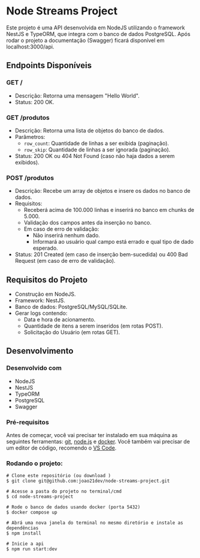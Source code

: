 # Node Streams Project

Este projeto é uma API desenvolvida em NodeJS utilizando o framework NestJS e TypeORM, que integra com o banco de dados PostgreSQL. Após rodar o projeto a documentação (Swagger) ficará disponível em localhost:3000/api.

## Endpoints Disponíveis

### GET /

- Descrição: Retorna uma mensagem "Hello World".
- Status: 200 OK.

### GET /produtos

- Descrição: Retorna uma lista de objetos do banco de dados.
- Parâmetros:
  - `row_count`: Quantidade de linhas a ser exibida (paginação).
  - `row_skip`: Quantidade de linhas a ser ignorada (paginação).
- Status: 200 OK ou 404 Not Found (caso não haja dados a serem exibidos).

### POST /produtos

- Descrição: Recebe um array de objetos e insere os dados no banco de dados.
- Requisitos:
  - Receberá acima de 100.000 linhas e inserirá no banco em chunks de 5.000. 
  - Validação dos campos antes da inserção no banco.
  - Em caso de erro de validação:
    - Não inserirá nenhum dado.
    - Informará ao usuário qual campo está errado e qual tipo de dado esperado.
- Status: 201 Created (em caso de inserção bem-sucedida) ou 400 Bad Request (em caso de erro de validação).

## Requisitos do Projeto

- Construção em NodeJS.
- Framework: NestJS.
- Banco de dados: PostgreSQL/MySQL/SQLite.
- Gerar logs contendo:
  - Data e hora de acionamento.
  - Quantidade de itens a serem inseridos (em rotas POST).
  - Solicitação do Usuário (em rotas GET).

## Desenvolvimento

### Desenvolvido com
- NodeJS
- NestJS
- TypeORM
- PostgreSQL
- Swagger

### Pré-requisitos
Antes de começar, você vai precisar ter instalado em sua máquina as seguintes ferramentas:
[git](https://git-scm.com), [node.js](https://nodejs.org/en/) e [docker](https://www.docker.com/).
Você também vai precisar de um editor de código, recomendo o [VS Code](https://code.visualstudio.com/).

### Rodando o projeto:

```shell
# Clone este repositório (ou download )
$ git clone git@github.com:joao21dev/node-streams-project.git

# Acesse a pasta do projeto no terminal/cmd
$ cd node-streams-project

# Rode o banco de dados usando docker (porta 5432)
$ docker compose up

# Abrá uma nova janela do terminal no mesmo diretório e instale as dependências
$ npm install

# Inicie a api
$ npm run start:dev
```
